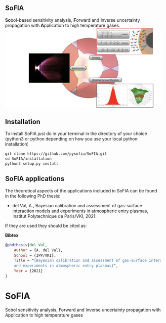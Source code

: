 
## SoFIA
**So**bol-based sensitivity analysis, **F**orward and **I**nverse uncertainty propagation with **A**pplication to high temperature gases.
![](image_2.png)
## Installation ##

To install SoFIA just do in your terminal in the directory of your choice (python3 or python depending on how you use your local python installation)

```
git clone https://github.com/pysofia/SoFIA.git
cd SoFIA/installation
python3 setup.py install 
```

## SoFIA applications ##
The theoretical aspects of the applications included in SoFIA can be found in the following PhD thesis:

* del Val, A., Bayesian calibration and assessment of gas-surface interaction models and experiments
in atmospheric entry plasmas, Institut Polytechnique de Paris/VKI, 2021.

If they are used they should be cited as:

**Bibtex**
```bibtex
@phdthesis{del Val,
	Author = {A. del Val},
	School = {IPP/VKI},
	Title = "{Bayesian calibration and assessment of gas-surface interaction models 
    and experiments in atmospheric entry plasmas}",
	Year = {2021}
}
```
# SoFIA
Sobol sensitivity analysis, Forward and Inverse uncertainty propagation with Application to high temperature gases
